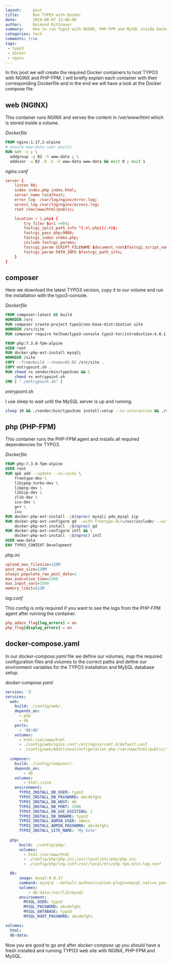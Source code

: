 ```yaml
---
layout:     post
title:      Run TYPO3 with Docker
date:       2019-08-07 12:00:00
author:     Raimund Rittnauer
summary:    How to run Typo3 with NGINX, PHP-FPM and MySQL inside Docker
categories: tech
comments: true
tags:
 - typo3
 - docker
 - nginx
---
```


In this post we will create the required Docker containers to host TYPO3 with NGINX and PHP-FPM.
I will briefly explain each container with their corresponding Dockerfile and in the end we will have a look at the Docker compose file.

## web (NGINX)

This container runs NGINX and serves the content in _/var/www/html_ which is stored inside a volume.

_Dockerfile_

``` Dockerfile
FROM nginx:1.17.2-alpine
# ensure www-data user exists
RUN set -x ; \
  addgroup -g 82 -S www-data ; \
  adduser -u 82 -D -S -G www-data www-data && exit 0 ; exit 1
```

_nginx.conf_

``` conf
server {
    listen 80;
    index index.php index.html;
    server_name localhost;
    error_log  /var/log/nginx/error.log;
    access_log /var/log/nginx/access.log;
    root /var/www/html/public;

    location ~ \.php$ {
        try_files $uri =404;
        fastcgi_split_path_info ^(.+\.php)(/.+)$;
        fastcgi_pass php:9000;
        fastcgi_index index.php;
        include fastcgi_params;
        fastcgi_param SCRIPT_FILENAME $document_root$fastcgi_script_name;
        fastcgi_param PATH_INFO $fastcgi_path_info;
    }
}
```

## composer

Here we download the latest TYPO3 version, copy it to our volume and run the installation with the typo3-console.

_Dockerfile_

``` Dockerfile
FROM composer:latest AS build
WORKDIR /src
RUN composer create-project typo3/cms-base-distribution site
WORKDIR /src/site
RUN composer require helhum/typo3-console typo3-ter/introduction:4.0.1

FROM php:7.3.8-fpm-alpine
USER root
RUN docker-php-ext-install mysqli
WORKDIR /site
COPY --from=build --chown=82:82 /src/site .
COPY entrypoint.sh .
RUN chmod +x vendor/bin/typo3cms && \
    chmod +x entrypoint.sh
CMD [ "./entrypoint.sh" ]
```

_entrypoint.sh_

I use sleep to wait until the MySQL server is up and running.

``` sh
sleep 10 && ./vendor/bin/typo3cms install:setup --no-interaction && ./vendor/bin/typo3cms cache:flush
```

## php (PHP-FPM)

This container runs the PHP-FPM agent and installs all required dependencies for TYPO3.

_Dockerfile_

``` Dockerfile
FROM php:7.3.8-fpm-alpine
USER root
RUN apk add --update --no-cache \
    freetype-dev \
    libjpeg-turbo-dev \
    libpng-dev \
    libzip-dev \
    zlib-dev \
    icu-dev \
    g++ \
    icu
RUN docker-php-ext-install -j$(nproc) mysqli pdo_mysql zip
RUN docker-php-ext-configure gd --with-freetype-dir=/usr/include/ --with-jpeg-dir=/usr/include/ && \
    docker-php-ext-install -j$(nproc) gd
RUN docker-php-ext-configure intl && \
    docker-php-ext-install -j$(nproc) intl
USER www-data
ENV TYPO3_CONTEXT Development
```

_php.ini_

``` ini
upload_max_filesize=120M
post_max_size=120M
always_populate_raw_post_data=1
max_execution_time=1200
max_input_vars=1500
memory_limit=512M
```

_log.conf_

This config is only required if you want to see the logs from the PHP-FPM agent after running the container.

``` conf
php_admin_flag[log_errors] = on
php_flag[display_errors] = on
```

## docker-compose.yaml

In our _docker-compose.yaml_ file we define our volumes, map the required configuration files and volumes to the correct paths and
define our environment variables for the TYPO3 installation and MySQL database setup.

_docker-compose.yaml_

``` yaml
version: '3'
services:
  web:
    build: ./config/web/.
    depends_on: 
      - php
      - db
    ports:
      - '80:80'
    volumes:
      - html:/var/www/html
      - ./config/web/nginx.conf:/etc/nginx/conf.d/default.conf
      - ./config/web/AdditionalConfiguration.php:/var/www/html/public/typo3conf/AdditionalConfiguration.php
  
  composer:
    build: ./config/composer/.
    depends_on:
        - db
    volumes:
        - html:/site
    environment: 
      TYPO3_INSTALL_DB_USER: typo3
      TYPO3_INSTALL_DB_PASSWORD: abcdefghi
      TYPO3_INSTALL_DB_HOST: db
      TYPO3_INSTALL_DB_PORT: 3306
      TYPO3_INSTALL_DB_USE_EXISTING: 1
      TYPO3_INSTALL_DB_DBNAME: typo3
      TYPO3_INSTALL_ADMIN_USER: admin
      TYPO3_INSTALL_ADMIN_PASSWORD: abcdefghi
      TYPO3_INSTALL_SITE_NAME: 'My Site'
  
  php:
      build: ./config/php/.
      volumes:
        - html:/var/www/html
        - ./config/php/php.ini:/usr/local/etc/php/php.ini
        - ./config/php/log.conf:/usr/local/etc/php-fpm.d/zz-log.conf

  db:
      image: mysql:8.0.17
      command: mysqld --default-authentication-plugin=mysql_native_password
      volumes:
          - db-data:/var/lib/mysql
      environment:
        MYSQL_USER: typo3
        MYSQL_PASSWORD: abcdefghi
        MYSQL_DATABASE: typo3
        MYSQL_ROOT_PASSWORD: abcdefghi

volumes:
  html:
  db-data:
```

Now you are good to go and after _docker-compose up_ you should have a fresh installed and running TYPO3 web site with NGINX, PHP-FPM and MySQL.